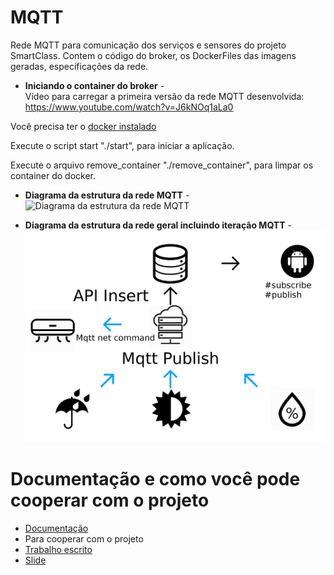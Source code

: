 # MQTT
Rede MQTT para comunicação dos serviços e sensores do projeto SmartClass. 
Contem o código do broker, os DockerFiles das imagens geradas, especificações da rede.

* **Iniciando o container do broker** -  
Vídeo para carregar a primeira versão da rede MQTT desenvolvida: https://www.youtube.com/watch?v=J6kNOq1aLa0

Você precisa ter o [docker instalado](https://docs.docker.com/engine/installation/)

Execute o script start "./start", para iniciar a aplicação.

Execute o arquivo remove_container "./remove_container", para limpar os container do docker.

* **Diagrama da estrutura da rede MQTT** - 
![Diagrama da estrutura da rede MQTT](https://github.com/SmartClass-UFPA/MQTT/blob/master/images/Tree_Diagram_Topic_MQTT.jpg)

* **Diagrama da estrutura da rede geral incluindo iteração MQTT** - 
![Diagrama da estrutura da rede geral incluindo iteração mqtt](https://github.com/SmartClass-UFPA/MQTT/blob/master/images/organiz.png)

# Documentação e como você pode cooperar com o projeto

* [Documentação](https://docs.google.com/document/d/1HNaHX7NWl0ZyB-UDfRufeYhOph3cZsX3MOjD3xcBsZ8/edit?usp=sharing)
* Para cooperar com o projeto
* [Trabalho escrito](https://docs.google.com/document/d/1P1UadEpeNvbeHcmBlj3PAcT3zAWEIVfNIBRo4Ik353E/edit)
* [Slide](https://docs.google.com/presentation/d/11pGOETIu15B2f7CetlUN4PzFVzf2_IzkDeTF5xv6EZI/edit#slide=id.g1b1a7b3c3d_0_103)
